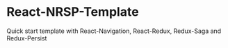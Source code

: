 # React-NRSP-Template
Quick start template with React-Navigation, React-Redux, Redux-Saga and Redux-Persist
